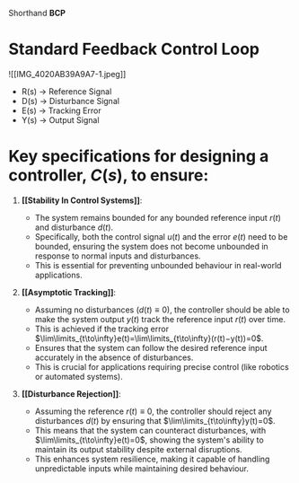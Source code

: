 Shorthand **BCP**

# Standard Feedback Control Loop
![[IMG_4020AB39A9A7-1.jpeg]]

- R(s) -> Reference Signal
- D(s) -> Disturbance Signal
- E(s) -> Tracking Error
- Y(s) -> Output Signal

# Key specifications for designing a controller, $C(s)$, to ensure:

1. **[[Stability In Control Systems]]**: 
	- The system remains bounded for any bounded reference input $r(t)$ and disturbance $d(t)$. 
	- Specifically, both the control signal $u(t)$ and the error $e(t)$ need to be bounded, ensuring the system does not become unbounded in response to normal inputs and disturbances. 
	- This is essential for preventing unbounded behaviour in real-world applications.

2. **[[Asymptotic Tracking]]**: 
	- Assuming no disturbances $(d(t)≡0)$, the controller should be able to make the system output $y(t)$ track the reference input $r(t)$ over time. 
	- This is achieved if the tracking error $\lim\limits_{t\to\infty}e(t)=\lim\limits_{t\to\infty}(r(t)−y(t))=0$.
	- Ensures that the system can follow the desired reference input accurately in the absence of disturbances. 
	- This is crucial for applications requiring precise control (like robotics or automated systems).

3. **[[Disturbance Rejection]]**: 
	- Assuming the reference $r(t)≡0$, the controller should reject any disturbances $d(t)$ by ensuring that $\lim\limits_{t\to\infty}y(t)=0$. 
	- This means that the system can counteract disturbances, with $\lim\limits_{t\to\infty}e(t)=0$, showing the system's ability to maintain its output stability despite external disruptions. 
	- This enhances system resilience, making it capable of handling unpredictable inputs while maintaining desired behaviour.